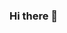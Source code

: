 ### Hi there 👋

<!--
**iamkunalpitale/iamkunalpitale** is a ✨ _special_ ✨ repository because its `README.md` (this file) appears on your GitHub profile.

Here are some ideas to get you started:

- 🔭 I’m currently working on Kritivity Web Solution
- 🌱 I’m currently learning Flutter and Machine Learning
- 👯 I’m looking to collaborate on open sources project
- 🤔 I’m looking for help with Flutter

-->
